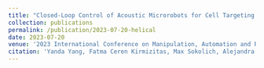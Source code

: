 ```yaml
---
title: "Closed-Loop Control of Acoustic Microrobots for Cell Targeting (Best Student Paper Nomination)"
collection: publications
permalink: /publication/2023-07-20-helical
date: 2023-07-20
venue: '2023 International Conference on Manipulation, Automation and Robotics at Small Scales (MARSS)'
citation: 'Yanda Yang, Fatma Ceren Kirmizitas, Max Sokolich, Alejandra Valencia, David Rivas, M. Çağatay Karakan, Alice E. White, Andreas A. Malikopoulos, Sambeeta Das'
---
```

